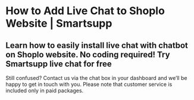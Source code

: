 # How to Add Live Chat to Shoplo Website | Smartsupp
## Learn how to easily install live chat with chatbot on Shoplo website. No coding required! Try Smartsupp live chat for free
Still confused? Contact us via the chat box in your dashboard and we’ll be happy to get in touch with you. Please note that customer service is included only in paid packages.

